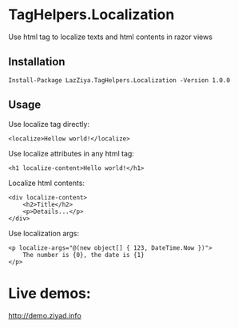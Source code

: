 # TagHelpers.Localization
Use html tag to localize texts and html contents in razor views

## Installation
````
Install-Package LazZiya.TagHelpers.Localization -Version 1.0.0
````

## Usage
Use localize tag directly:
````razor
<localize>Hellow world!</localize>
````

Use localize attributes in any html tag:
````razor
<h1 localize-content>Hello world!</h1>
````

Localize html contents:
````razor
<div localize-content>
    <h2>Title</h2>
    <p>Details...</p>
</div>
````

Use localization args:
````razor
<p localize-args="@(new object[] { 123, DateTime.Now })">
    The number is {0}, the date is {1}
</p>
````

# Live demos:
http://demo.ziyad.info
